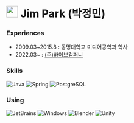 <h1><img src="https://emojis.slackmojis.com/emojis/images/1531849430/4246/blob-sunglasses.gif?1531849430" width="30"/> Jim Park (박정민)</h1>

<h3>Experiences</h3>
<ul>
 <li> 2009.03~2015.8 : 동명대학교 미디어공학과 학사</li>
 <li> 2022.03~ : <a href="http://vaiv.kr/">(주)바이브컴퍼니</a></li>
</ul>
 
<h3>Skills</h3>
<p>
 <img alt="Java" src="https://img.shields.io/badge/-Java-F05032?style=flat-square&logo=java&logoColor=white" />
 <img alt="Spring" src="https://img.shields.io/badge/-Spring-6DB33F?style=flat-square&logo=spring&logoColor=white" />
 <img alt="PostgreSQL" src="https://img.shields.io/badge/-PostgreSQL-4169E1?style=flat-square&logo=postgresql&logoColor=white" />
</p>

<h3>Using</h3>
<p>
 <img alt="JetBrains" src="https://img.shields.io/badge/-JetBrains-000000?style=flat-square&logo=jetbrains&logoColor=white" />
 <img alt="Windows" src="https://img.shields.io/badge/-Windows-0078D6?style=flat-square&logo=windows&logoColor=white" />
 <img alt="Blender" src="https://img.shields.io/badge/-Blender-F05032?style=flat-square&logo=blender&logoColor=white" />
 <img alt="Unity" src="https://img.shields.io/badge/-Unity-B7178C?style=flat-square&logo=unity&logoColor=white" />
</p>
